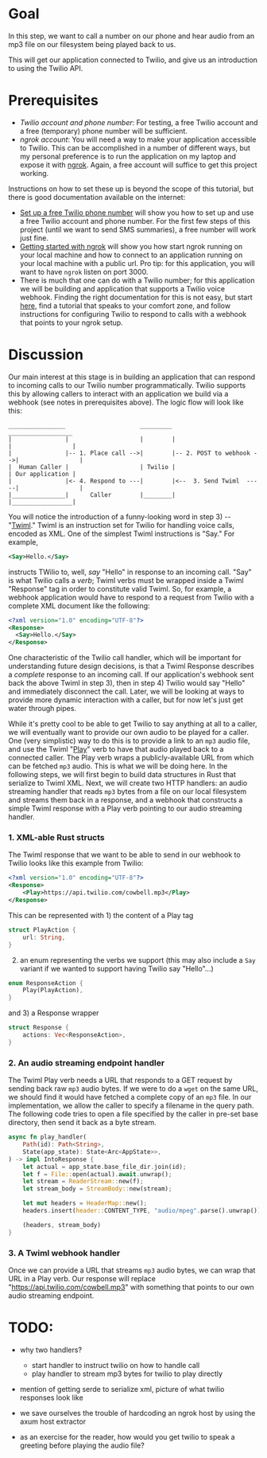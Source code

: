 # Goal
In this step, we want to call a number on our phone and hear audio from an mp3 file on
our filesystem being played back to us.

This will get our application connected to Twilio, and give us an introduction to using
the Twilio API.

# Prerequisites
- _Twilio account and phone number_: For testing, a free Twilio account and a free
  (temporary) phone number will be sufficient.
- _ngrok account_: You will need a way to make your application accessible to Twilio.
  This can be accomplished in a number of different ways, but my personal preference
  is to run the application on my laptop and expose it with
  [ngrok](https://ngrok.com/).  Again, a free account will suffice
  to get this project working.

Instructions on how to set these up is beyond the scope of this tutorial, but there is
good documentation available on the internet:
- [Set up a free Twilio phone number](https://www.twilio.com/docs/usage/tutorials/how-to-use-your-free-trial-account)
  will show you how to set up and use a free Twilio account and phone number.  For the
  first few steps of this project (until we want to send SMS summaries), a free number
  will work just fine.
- [Getting started with ngrok](https://ngrok.com/docs/getting-started/) will show you how
  start ngrok running on your local machine and how to connect to an application
  running on your local machine with a public url.  Pro tip: for this application, you will want
  to have `ngrok` listen on port 3000.
- There is much that one can do with a Twilio number; for this
  application we will be building and application that supports a Twilio voice webhook.
  Finding the right documentation for this is not easy, but start
  [here](https://www.twilio.com/docs/voice/tutorials/how-to-respond-to-incoming-phone-calls),
  find a tutorial that speaks to your comfort zone, and follow instructions for configuring
  Twilio to respond to calls with a webhook that points to your ngrok setup.


# Discussion
Our main interest at this stage is in building an application that can respond to incoming
calls to our Twilio number programmatically.  Twilio supports this by allowing callers to
interact with an application we build via a webhook (see notes in prerequisites above).
The logic flow will look like this:

    ________________                     _________                          __________________
    |               |                    |        |                         |                 |
    |               |-- 1. Place call -->|        |-- 2. POST to webhook -->|                 |
    |  Human Caller |                    | Twilio |                         | Our application |
    |               |<- 4. Respond to ---|        |<--  3. Send Twiml  -----|                 |
    |_______________|      Caller        |________|                         |_________________|

You will notice the introduction of a funny-looking word in step 3) --
 "[Twiml](https://www.twilio.com/docs/voice/twiml)."  Twiml is an instruction set for Twilio
for handling voice calls, encoded as XML.  One of the simplest Twiml instructions is "Say."
For example,

```xml
<Say>Hello.</Say>
```

instructs TWilio to, well, _say_ "Hello" in response to an incoming call.  "Say" is what
Twilio calls a _verb_; Twiml verbs must be wrapped inside a Twiml "Response" tag in
order to constitute valid Twiml.  So, for example, a webhook application would have to
respond to a request from Twilio with a complete XML document like the following:

```xml
<?xml version="1.0" encoding="UTF-8"?>
<Response>
  <Say>Hello.</Say>
</Response>
```

One characteristic of the Twilio call handler, which will be important for understanding
future design decisions, is that a Twiml Response describes a _complete_ response to an
incoming call.  If our application's webhook sent back the above Twiml in step 3), then
in step 4) Twilio would say "Hello" and immediately disconnect the call.  Later, we will
be looking at ways to provide more dynamic interaction with a caller, but for now let's
just get water through pipes.

While it's pretty cool to be able to get Twilio to say anything at all to a caller, we
will eventually want to provide our own audio to be played for a caller.  One (very
simplistic) way to do this is to provide a link to an `mp3` audio file, and use the
Twiml
"[Play](https://www.twilio.com/docs/voice/twiml/play)" verb to have that audio played
back to a connected caller.  The Play verb wraps a publicly-available URL from which
can be fetched `mp3` audio.  This is what we
will be doing here.  In the following steps, we will first begin to build data structures
in Rust that serialize to Twiml XML.  Next, we will create two HTTP handlers: an
audio streaming handler
that reads `mp3` bytes from a file on our local filesystem and streams them back in a
response, and a webhook that constructs a simple Twiml response with a Play verb
pointing to our audio streaming handler.

### 1. XML-able Rust structs
The Twiml response that we want to be able to send in our webhook to
Twilio looks like this example from Twilio:

```xml
<?xml version="1.0" encoding="UTF-8"?>
<Response>
    <Play>https://api.twilio.com/cowbell.mp3</Play>
</Response>
```

This can be represented with 1) the content of a Play tag

```rust
struct PlayAction {
    url: String,
}
```

2) an enum representing the verbs we support (this may also include a `Say` variant
if we wanted to support having Twilio say "Hello"...)

```rust
enum ResponseAction {
    Play(PlayAction),
}
```

and 3) a Response wrapper

```rust
struct Response {
    actions: Vec<ResponseAction>,
}
```

### 2. An audio streaming endpoint handler
The Twiml Play verb needs a URL that responds to a GET request by sending back raw `mp3`
audio bytes.  If we were to do a `wget` on the same URL, we should find it would have
fetched a complete copy of an `mp3` file.  In our implementation, we allow the caller
to specify a filename in the query path.  The following code tries to open a file
specified by the caller in pre-set base directory, then send it back as a byte stream.

```rust
async fn play_handler(
    Path(id): Path<String>,
    State(app_state): State<Arc<AppState>>,
) -> impl IntoResponse {
    let actual = app_state.base_file_dir.join(id);
    let f = File::open(actual).await.unwrap();
    let stream = ReaderStream::new(f);
    let stream_body = StreamBody::new(stream);

    let mut headers = HeaderMap::new();
    headers.insert(header::CONTENT_TYPE, "audio/mpeg".parse().unwrap());

    (headers, stream_body)
}
```

### 3. A Twiml webhook handler
Once we can provide a URL that streams `mp3` audio bytes, we can wrap that URL in a
Play verb.  Our response will replace "https://api.twilio.com/cowbell.mp3" with something that
points to our own audio streaming endpoint.




# TODO:
- why two handlers?
  - start handler to instruct twilio on how to handle call
  - play handler to stream mp3 bytes for twilio to play directly
- mention of getting serde to serialize xml, picture of what twilio responses look like
- we save ourselves the trouble of hardcoding an ngrok host by using the axum host extractor

- as an exercise for the reader, how would you get twilio to speak a greeting before playing the audio file?
